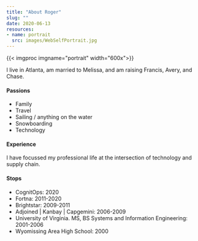 ```yaml
---
title: "About Roger"
slug: ""
date: 2020-06-13
resources: 
- name: portrait
  src: images/WebSelfPortrait.jpg 
---
```


{{< imgproc imgname="portrait" width="600x">}}

I live in Atlanta, am married to Melissa, and am raising Francis, Avery, and Chase.
#### Passions
- Family
- Travel
- Sailing / anything on the water
- Snowboarding
- Technology

#### Experience
I have focussed my professional life at the intersection of technology and supply chain.

#### Stops
- CognitOps: 2020
- Fortna: 2011-2020
- Brightstar: 2009-2011
- Adjoined | Kanbay | Capgemini: 2006-2009
- University of Virginia. MS, BS Systems and Information Engineering: 2001-2006
- Wyomissing Area High School: 2000